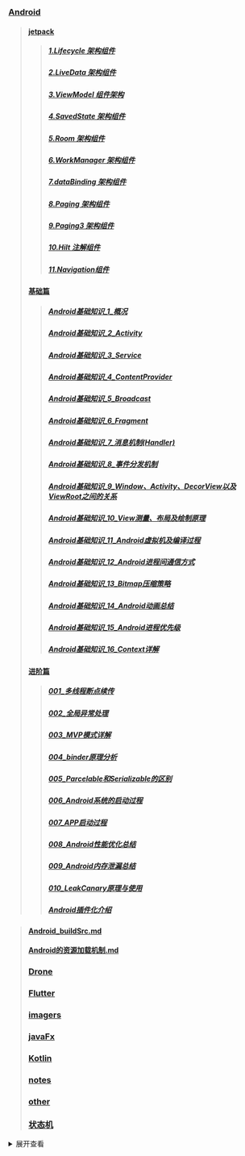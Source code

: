 ### [Android](../posts/Android)
> #### [jetpack](../posts/Android/jetpack)
>> ##### [1.Lifecycle 架构组件](../posts/Android/jetpack/1.Lifecycle架构组件)
>> ##### [2.LiveData 架构组件](../posts/Android/jetpack/2.LiveData架构组件)
>> ##### [3.ViewModel 组件架构](../posts/Android/jetpack/3.ViewModel组件架构)
>> ##### [4.SavedState 架构组件](../posts/Android/jetpack/4.SavedState架构组件)
>> ##### [5.Room 架构组件](../posts/Android/jetpack/5.Room架构组件)
>> ##### [6.WorkManager 架构组件](../posts/Android/jetpack/6.WorkManager架构组件)
>> ##### [7.dataBinding 架构组件](../posts/Android/jetpack/7.dataBinding架构组件)
>> ##### [8.Paging 架构组件](../posts/Android/jetpack/8.Paging架构组件)
>> ##### [9.Paging3 架构组件](../posts/Android/jetpack/9.Paging3架构组件)
>> ##### [10.Hilt 注解组件](../posts/Android/jetpack/10.Hilt注解组件)
>> ##### [11.Navigation组件](../posts/Android/jetpack/11.Navigation组件)
> #### [基础篇](../posts/Android/基础篇)
>> ##### [Android基础知识_1_概况](../posts/Android/基础篇/Android基础知识_1_概况)
>> ##### [Android基础知识_2_Activity](../posts/Android/基础篇/Android基础知识_2_Activity)
>> ##### [Android基础知识_3_Service](../posts/Android/基础篇/Android基础知识_3_Service)
>> ##### [Android基础知识_4_ContentProvider](../posts/Android/基础篇/Android基础知识_4_ContentProvider)
>> ##### [Android基础知识_5_Broadcast](../posts/Android/基础篇/Android基础知识_5_Broadcast)
>> ##### [Android基础知识_6_Fragment](../posts/Android/基础篇/Android基础知识_6_Fragment)
>> ##### [Android基础知识_7_消息机制(Handler)](../posts/Android/基础篇/Android基础知识_7_消息机制(Handler))
>> ##### [Android基础知识_8_事件分发机制](../posts/Android/基础篇/Android基础知识_8_事件分发机制)
>> ##### [Android基础知识_9_Window、Activity、DecorView以及ViewRoot之间的关系](../posts/Android/基础篇/Android基础知识_9_Window、Activity、DecorView以及ViewRoot之间的关系)
>> ##### [Android基础知识_10_View测量、布局及绘制原理](../posts/Android/基础篇/Android基础知识_10_View测量、布局及绘制原理)
>> ##### [Android基础知识_11_Android虚拟机及编译过程](../posts/Android/基础篇/Android基础知识_11_Android虚拟机及编译过程)
>> ##### [Android基础知识_12_Android进程间通信方式](../posts/Android/基础篇/Android基础知识_12_Android进程间通信方式)
>> ##### [Android基础知识_13_Bitmap压缩策略](../posts/Android/基础篇/Android基础知识_13_Bitmap压缩策略)
>> ##### [Android基础知识_14_Android动画总结](../posts/Android/基础篇/Android基础知识_14_Android动画总结)
>> ##### [Android基础知识_15_Android进程优先级](../posts/Android/基础篇/Android基础知识_15_Android进程优先级)
>> ##### [Android基础知识_16_Context详解](../posts/Android/基础篇/Android基础知识_16_Context详解)
> #### [进阶篇](../posts/Android/进阶篇)
>> ##### [001_多线程断点续传](../posts/Android/进阶篇/001_多线程断点续传)
>> ##### [002_全局异常处理](../posts/Android/进阶篇/002_全局异常处理)
>> ##### [003_MVP模式详解](../posts/Android/进阶篇/003_MVP模式详解)
>> ##### [004_binder原理分析](../posts/Android/进阶篇/004_binder原理分析)
>> ##### [005_Parcelable和Serializable的区别](../posts/Android/进阶篇/005_Parcelable和Serializable的区别)
>> ##### [006_Android系统的启动过程](../posts/Android/进阶篇/006_Android系统的启动过程)
>> ##### [007_APP启动过程](../posts/Android/进阶篇/007_APP启动过程)
>> ##### [008_Android性能优化总结](../posts/Android/进阶篇/008_Android性能优化总结)
>> ##### [009_Android内存泄漏总结](../posts/Android/进阶篇/009_Android内存泄漏总结)
>> ##### [010_LeakCanary原理与使用](../posts/Android/进阶篇/010_LeakCanary原理与使用)
>> ##### [Android插件化介绍](../posts/Android/进阶篇/Android插件化介绍)

> #### [Android_buildSrc.md](../posts/Android/Android_buildSrc)
> #### [Android的资源加载机制.md](../posts/Android/Android的资源加载机制)
> ### [Drone](../posts/Drone)
> ### [Flutter](../posts/Flutter)
> ### [imagers](other/imagers)
> ### [javaFx](../posts/javaFx)
> ### [Kotlin](../posts/Kotlin)
> ### [notes](../posts/notes)
> ### [other](../posts/other)
> ### [状态机](../posts/状态机)
>
>
>
>





<details>
<summary>展开查看</summary>
<ul>::marker<li>1123</li></ul>
<ul>jetpack</ul>
<ul>jetpack</ul>
[jetpack](../posts/Android/jetpack)
 ##### [1.Lifecycle 架构组件](../posts/Android/jetpack/1.Lifecycle架构组件)
 ##### [2.LiveData 架构组件](../posts/Android/jetpack/2.LiveData架构组件)
 ##### [3.ViewModel 组件架构](../posts/Android/jetpack/3.ViewModel组件架构)
 ##### [4.SavedState 架构组件](../posts/Android/jetpack/4.SavedState架构组件)
 ##### [5.Room 架构组件](../posts/Android/jetpack/5.Room架构组件)
 ##### [6.WorkManager 架构组件](../posts/Android/jetpack/6.WorkManager架构组件)
 ##### [7.dataBinding 架构组件](../posts/Android/jetpack/7.dataBinding架构组件)
 ##### [8.Paging 架构组件](../posts/Android/jetpack/8.Paging架构组件)
 ##### [9.Paging3 架构组件](../posts/Android/jetpack/9.Paging3架构组件)
 ##### [10.Hilt 注解组件](../posts/Android/jetpack/10.Hilt注解组件)
 ##### [11.Navigation组件](../posts/Android/jetpack/11.Navigation组件)
</details>